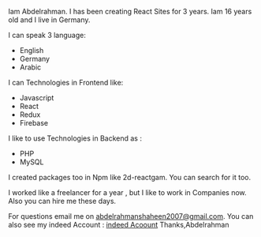Iam Abdelrahman. I has been creating 
React Sites for 3 years. Iam 16 years old
and I live in Germany.

I can speak 3 language:
- English
- Germany 
- Arabic

I can Technologies in Frontend like:
- Javascript 
- React
- Redux 
- Firebase

I like to use Technologies in Backend as :
- PHP
- MySQL

I created packages too in Npm like 2d-reactgam.
You can search for it too.

I worked like a freelancer for a year ,
but I like to work in Companies now.
Also you can hire me these days.

For questions email me on abdelrahmanshaheen2007@gmail.com.
You can also see my indeed Account : [indeed Acoount](https://profile.indeed.com/?hl=de_DE&co=DE&from=gnav-menu-app-tracker
)
Thanks,Abdelrahman

